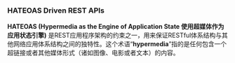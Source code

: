 ### HATEOAS Driven REST APIs

**HATEOAS (Hypermedia as the Engine of Application State 使用超媒体作为应用状态引擎)** 是REST应用程序架构的约束之一，用来保证RESTful体系结构与其他网络应用体系结构之间的独特性。这个术语“**hypermedia**”指的是任何包含一个超链接或者其他媒体形式（诸如图像、电影或者文本）的内容。

